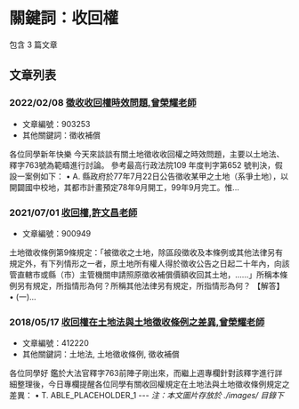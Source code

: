 # 關鍵詞：收回權

包含 3 篇文章

## 文章列表

### 2022/02/08 [徵收收回權時效問題,曾榮耀老師](../../articles/903253_%E5%BE%B5%E6%94%B6%E6%94%B6%E5%9B%9E%E6%AC%8A%E6%99%82%E6%95%88%E5%95%8F%E9%A1%8C%2C%E6%9B%BE%E6%A6%AE%E8%80%80%E8%80%81%E5%B8%AB.md)
- 文章編號：903253
- 其他關鍵詞：徵收補償

各位同學新年快樂 今天來談談有關土地徵收收回權之時效問題，主要以土地法、釋字763號為範疇進行討論。 參考最高行政法院109 年度判字第652 號判決，假設一案例如下： • A. 縣政府於77年7月22日公告徵收某甲之土地（系爭土地），以開闢國中校地，其都市計畫預定78年9月開工，99年9月完工。惟...

### 2021/07/01 [收回權,許文昌老師](../../articles/900949_%E6%94%B6%E5%9B%9E%E6%AC%8A%2C%E8%A8%B1%E6%96%87%E6%98%8C%E8%80%81%E5%B8%AB.md)
- 文章編號：900949

土地徵收條例第9條規定：「被徵收之土地，除區段徵收及本條例或其他法律另有規定外，有下列情形之一者，原土地所有權人得於徵收公告之日起二十年內，向該管直轄巿或縣（巿）主管機關申請照原徵收補償價額收回其土地，……」所稱本條例另有規定，所指情形為何？所稱其他法律另有規定，所指情形為何？ 【解答】 • (一)...

### 2018/05/17 [收回權在土地法與土地徵收條例之差異,曾榮耀老師](../../articles/412220_%E6%94%B6%E5%9B%9E%E6%AC%8A%E5%9C%A8%E5%9C%9F%E5%9C%B0%E6%B3%95%E8%88%87%E5%9C%9F%E5%9C%B0%E5%BE%B5%E6%94%B6%E6%A2%9D%E4%BE%8B%E4%B9%8B%E5%B7%AE%E7%95%B0%2C%E6%9B%BE%E6%A6%AE%E8%80%80%E8%80%81%E5%B8%AB.md)
- 文章編號：412220
- 其他關鍵詞：土地法, 土地徵收條例, 徵收補償

各位同學好 鑑於大法官釋字763前陣子剛出來，而繼上週專欄針對該釋字進行詳細整理後，今日專欄提醒各位同學有關收回權規定在土地法與土地徵收條例規定之差異： • T. ABLE_PLACEHOLDER_1 --- *注：本文圖片存放於 ./images/ 目錄下*
